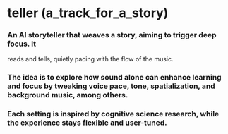 # teller (a_track_for_a_story)
### An AI storyteller that weaves a story, aiming to trigger deep focus. It 
reads and tells, quietly pacing with the flow of the music.

### The idea is to explore how sound alone can enhance learning and focus by tweaking voice pace, tone, spatialization, and background music, among others.
### Each setting is inspired by cognitive science research, while the experience stays flexible and user-tuned.

